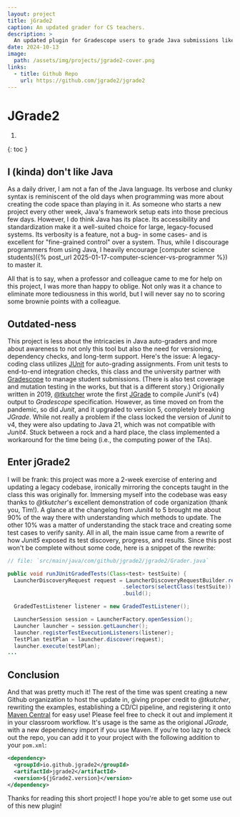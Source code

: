 ```yaml
---
layout: project
title: jGrade2
caption: An updated grader for CS teachers.
description: >
  An updated plugin for Gradescope users to grade Java submissions like a pro. Updated now for Java 21 and JUnit5 with easy Maven integration.
date: 2024-10-13
image: 
  path: /assets/img/projects/jgrade2-cover.png
links:
  - title: Github Repo
    url: https://github.com/jgrade2/jgrade2
---
```


# JGrade2


1. 
{: toc }

## I (kinda) don't like Java

As a daily driver, I am not a fan of the Java language. Its verbose and clunky syntax is reminiscent of the old days when programming was more about creating the code space than playing in it. As someone who starts a new project every other week, Java's framework setup eats into those precious few days. However, I do think Java has its place. Its accessibility and standardization make it a well-suited choice for large, legacy-focused systems. Its verbosity is a feature, not a bug- in some cases- and is excellent for "fine-grained control" over a system. Thus, while I discourage programmers from using Java, I heavily encourage [computer science students]({% post_url 2025-01-17-computer-sciencer-vs-programmer %}) to master it.

All that is to say, when a professor and colleague came to me for help on this project, I was more than happy to oblige. Not only was it a chance to eliminate more tediousness in this world, but I will never say no to scoring some brownie points with a colleague.

## Outdated-ness

This project is less about the intricacies in Java auto-graders and more about awareness to not only this tool but also the need for versioning, dependency checks, and long-term support. Here's the issue: A legacy-coding class utilizes [JUnit](https://junit.org/) for auto-grading assignments. From unit tests to end-to-end integration checks, this class and the university partner with [Gradescope](https://www.gradescope.com/) to manage student submissions. (There is also test coverage and mutation testing in the works, but that is a different story.) Origionally written in 2019, [@tkutcher](https://github.com/tkutcher) wrote the first [JGrade](https://github.com/tkutcher/jgrade) to compile *Junit*'s (v4) output to *Gradescope* specification. However, as time moved on from the pandemic, so did *Junit*, and it upgraded to version 5, completely breaking *JGrade*. While not really a problem if the class locked the version of *Junit* to v4, they were also updating to Java 21, which was not compatible with *Junit4*. Stuck between a rock and a hard place, the class implemented a workaround for the time being (i.e., the computing power of the TAs).

## Enter jGrade2

I will be frank: this project was more a 2-week exercise of entering and updating a legacy codebase, ironically mirroring the concepts taught in the class this was originally for. Immersing myself into the codebase was easy thanks to *@tkutcher*'s excellent demonstration of code organization (thank you, Tim!). A glance at the changelog from *Junit4* to 5 brought me about 90% of the way there with understanding which methods to update. The other 10% was a matter of understanding the stack trace and creating some test cases to verify sanity. All in all, the main issue came from a rewrite of how *Junit5* exposed its test discovery, progress, and results. Since this post won't be complete without some code, here is a snippet of the rewrite:

~~~java
// file: `src/main/java/com/github/jgrade2/jgrade2/Grader.java`

public void runJUnitGradedTests(Class<test> testSuite) {
  LauncherDiscoveryRequest request = LauncherDiscoveryRequestBuilder.request()
                                    .selectors(selectClass(testSuite))
                                    .build();

  GradedTestListener listener = new GradedTestListener();

  LauncherSession session = LauncherFactory.openSession();
  Launcher launcher = session.getLauncher();
  launcher.registerTestExecutionListeners(listener);
  TestPlan testPlan = launcher.discover(request);
  launcher.execute(testPlan);
...
~~~

## Conclusion

And that was pretty much it! The rest of the time was spent creating a new Github organization to host the update in, giving proper credit to *@tkutcher*, rewriting the examples, establishing a CD/CI pipeline, and registering it onto [Maven Central](https://central.sonatype.com/artifact/io.github.jgrade2/jgrade2) for easy use! Please feel free to check it out and implement it in your classroom workflow. It's usage is the same as the origional *JGrade*, with a new dependency import if you use Maven. If you're too lazy to check out the repo, you can add it to your project with the following addition to your `pom.xml`:

~~~xml
<dependency>
  <groupId>io.github.jgrade2</groupId>
  <artifactId>jgrade2</artifactId>
  <version>${jGrade2.version}</version>
</dependency>
~~~

Thanks for reading this short project! I hope you're able to get some use out of this new plugin!